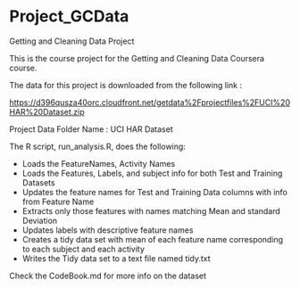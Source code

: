 # Project_GCData

Getting and Cleaning Data Project

This is the course project for the Getting and Cleaning Data Coursera course.

The data for this project is downloaded from the following link :

https://d396qusza40orc.cloudfront.net/getdata%2Fprojectfiles%2FUCI%20HAR%20Dataset.zip

Project Data Folder Name : UCI HAR Dataset

The R script, run_analysis.R, does the following:
* Loads the FeatureNames, Activity Names
* Loads the Features, Labels, and subject info for both Test and Training Datasets
* Updates the feature names for Test and Training Data columns with info from Feature Name
* Extracts only those features with names matching Mean and standard Deviation
* Updates labels with descriptive feature names
* Creates a tidy data set with mean of each feature name corresponding to each subject and each activity
* Writes the Tidy data set to a text file named tidy.txt

Check the CodeBook.md for more info on the dataset
